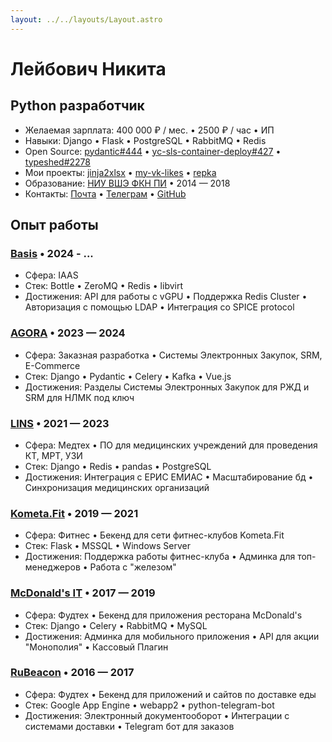 ```yaml
---
layout: ../../layouts/Layout.astro
---
```


# Лейбович Никита

## Python разработчик

- Желаемая зарплата: 400 000 ₽ / мес. • 2500 ₽ / час • ИП
- Навыки: Django • Flask • PostgreSQL • RabbitMQ • Redis
- Open Source: [pydantic#444](https://github.com/pydantic/pydantic/pull/444) • [yc-sls-container-deploy#427](https://github.com/yc-actions/yc-sls-container-deploy/pull/427) • [typeshed#2278](https://github.com/python/typeshed/pull/2278)
- Мои проекты: [jinja2xlsx](https://github.com/potykion/jinja2xlsx) • [my-vk-likes](https://github.com/potykion/my-vk-likes) • [repka](https://github.com/potykion/repka)
- Образование: [НИУ ВШЭ ФКН ПИ](https://www.hse.ru/ba/se/) • 2014 — 2018
- Контакты: [Почта](mailto:potykion@gmail.com) • [Телеграм](https://t.me/potykion) • [GitHub](https://github.com/potykion)

## Опыт работы

### [Basis](https://basistech.ru/) • 2024 - ...

- Сфера:    IAAS 
- Стек:    Bottle • ZeroMQ • Redis • libvirt 
- Достижения: API для работы с vGPU • Поддержка Redis Cluster • Авторизация с помощью LDAP • Интеграция со SPICE protocol

### [AGORA](https://www.agora.ru/) • 2023 — 2024

- Сфера:    Заказная разработка • Системы Электронных Закупок, SRM, E-Commerce
- Стек:    Django • Pydantic • Celery • Kafka • Vue.js
- Достижения:    Разделы Системы Электронных Закупок для РЖД и SRM для НЛМК под ключ

### [LINS](https://lins.ru/) • 2021 — 2023

- Сфера:    Медтех • ПО для медицинских учреждений для проведения КТ, МРТ, УЗИ
- Стек:    Django • Redis • pandas • PostgreSQL
- Достижения: Интеграция с ЕРИС ЕМИАС • Масштабирование бд • Синхронизация медицинских организаций

### [Kometa.Fit](https://kometa.fit/) • 2019 — 2021

- Сфера: Фитнес • Бекенд для сети фитнес-клубов Kometa.Fit
- Стек:    Flask • MSSQL • Windows Server
- Достижения: Поддержка работы фитнес-клуба • Админка для топ-менеджеров • Работа с "железом"

### [McDonald's IT](https://vkusnoitochka.ru/) • 2017 — 2019

- Сфера: Фудтех • Бекенд для приложения ресторана McDonald's
- Стек:    Django • Celery • RabbitMQ • MySQL
- Достижения: Админка для мобильного приложения • API для акции "Монополия" • Кассовый Плагин

### [RuBeacon](https://rbcn.mobi/) • 2016 — 2017

- Сфера: Фудтех • Бекенд для приложений и сайтов по доставке еды
- Стек: Google App Engine • webapp2 • python-telegram-bot
- Достижения: Электронный документооборот • Интеграции с системами доставки • Telegram бот для заказов